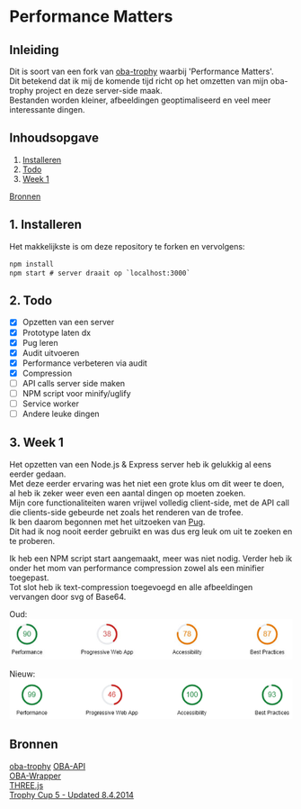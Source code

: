 # Performance Matters

## Inleiding

Dit is soort van een fork van [oba-trophy](https://github.com/DanielvandeVelde/project-1-1819/) waarbij 'Performance Matters'.  
Dit betekend dat ik mij de komende tijd richt op het omzetten van mijn oba-trophy project en deze server-side maak.  
Bestanden worden kleiner, afbeeldingen geoptimaliseerd en veel meer interessante dingen.  

## Inhoudsopgave

1. [Installeren](#1-Installeren)
2. [Todo](#2-Todo)
2. [Week 1](#3-Week-1)

[Bronnen](#Bronnen)

## 1. Installeren

Het makkelijkste is om deze repository te forken en vervolgens:  
```
npm install
npm start # server draait op `localhost:3000`
```

## 2. Todo

- [x] Opzetten van een server
- [x] Prototype laten dx
- [x] Pug leren
- [x] Audit uitvoeren
- [x] Performance verbeteren via audit
- [x] Compression
- [ ] API calls server side maken
- [ ] NPM script voor minify/uglify
- [ ] Service worker
- [ ] Andere leuke dingen

## 3. Week 1

Het opzetten van een Node.js & Express server heb ik gelukkig al eens eerder gedaan.  
Met deze eerder ervaring was het niet een grote klus om dit weer te doen, al heb ik zeker weer even een aantal dingen op moeten zoeken.  
Mijn core functionaliteiten waren vrijwel volledig client-side, met de API call die clients-side gebeurde net zoals het renderen van de trofee.  
Ik ben daarom begonnen met het uitzoeken van [Pug](https://pugjs.org/).  
Dit had ik nog nooit eerder gebruikt en was dus erg leuk om uit te zoeken en te proberen.    

Ik heb een NPM script start aangemaakt, meer was niet nodig.
Verder heb ik onder het mom van performance compression zowel als een minifier toegepast.  
Tot slot heb ik text-compression toegevoegd en alle afbeeldingen vervangen door svg of Base64.

Oud:  
![Voor veranderingen](https://github.com/DanielvandeVelde/performance-matters-1819/blob/master/before%20audit.png "Voor veranderingen")

Nieuw:  
![Na veranderingen](https://github.com/DanielvandeVelde/performance-matters-1819/blob/master/after%20audit.png "Na veranderingen")

## Bronnen
[oba-trophy](https://github.com/DanielvandeVelde/project-1-1819/)
[OBA-API](https://zoeken.oba.nl/?uilang=en)   
[OBA-Wrapper](https://github.com/maanlamp/OBA-wrapper)   
[THREE.js](https://github.com/mrdoob/three.js/)   
[Trophy Cup 5 - Updated 8.4.2014](https://www.thingiverse.com/thing:245340)

